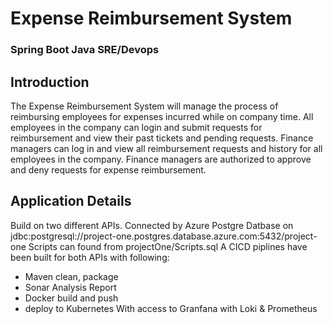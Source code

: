 # Expense Reimbursement System 
### Spring Boot Java SRE/Devops

## Introduction
The Expense Reimbursement System will manage the process of reimbursing employees for expenses incurred while on company time. All employees in the company can login and submit requests for reimbursement and view their past tickets and pending requests. Finance managers can log in and view all reimbursement requests and history for all employees in the company. Finance managers are authorized to approve and deny requests for expense reimbursement.

## Application Details
Build on two different APIs. 
Connected by Azure Postgre Datbase on jdbc:postgresql://project-one.postgres.database.azure.com:5432/project-one
Scripts can found from projectOne/Scripts.sql
A CICD piplines have been built for both APIs with following:
- Maven clean, package
- Sonar Analysis Report
- Docker build and push
- deploy to Kubernetes
With access to Granfana with Loki & Prometheus 

